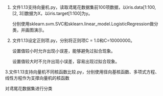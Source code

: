 1. 文件1.13支持向量机.py，读取鸢尾花数据集前100项数据，以iris.data[1:100, [2, 3]]数据为X，以iris.target[1:100]为y。

   分别使用sklearn.svm.SVC和sklearn.linear_model.LogisticRegression做分类，并画图演示。
   
2. 文件1.13设定正则项.py，分别将正则项C = 1.0和C=10000000。

   设置值较小时允许出现小误差，能够避免过拟合现象。
   
   设置值较大时不允许出现小误差，容易出现过拟合现象。

3.文件1.13支持向量机不同核函数比较.py，分别使用径向基核函数、多项式方程、线性方程作为支撑向量机的核函数
  
   对鸢尾花数据集进行分类
